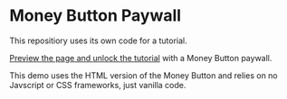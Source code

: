 # Money Button Paywall

This repositiory uses its own code for a tutorial. 

[Preview the page and unlock the tutorial](https://cranau.github.io/money-button-paywall/) with a Money Button paywall.

This demo uses the HTML version of the Money Button and relies on no Javscript or CSS frameworks, just vanilla code.
